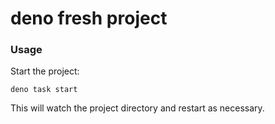 # deno fresh project

### Usage

Start the project:

```
deno task start
```

This will watch the project directory and restart as necessary.
